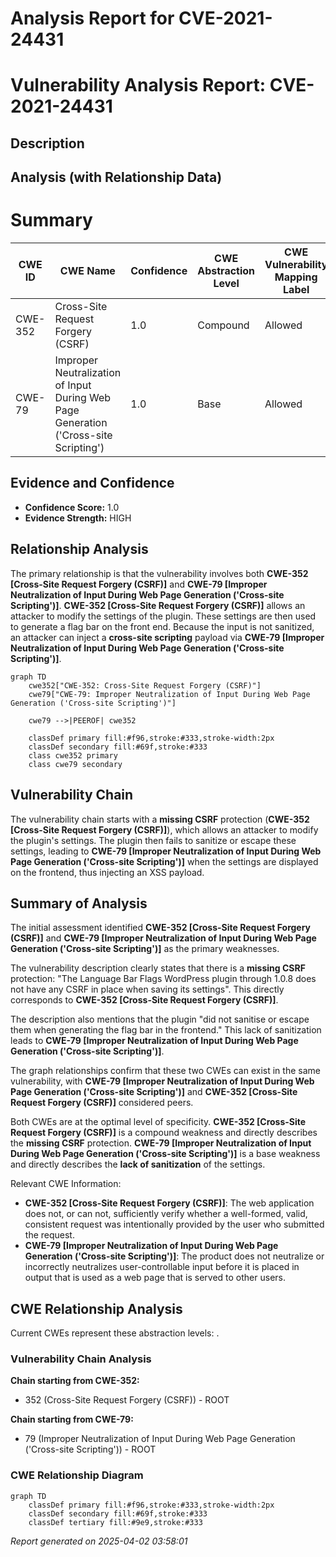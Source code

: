 # Analysis Report for CVE-2021-24431

# Vulnerability Analysis Report: CVE-2021-24431

## Description



## Analysis (with Relationship Data)

# Summary
| CWE ID | CWE Name | Confidence | CWE Abstraction Level | CWE Vulnerability Mapping Label | CWE-Vulnerability Mapping Notes |
|---|---|---|---|---|---|
| CWE-352 | Cross-Site Request Forgery (CSRF) | 1.0 | Compound | Allowed | Primary CWE |
| CWE-79 | Improper Neutralization of Input During Web Page Generation ('Cross-site Scripting') | 1.0 | Base | Allowed | Secondary CWE |

## Evidence and Confidence

*   **Confidence Score:** 1.0
*   **Evidence Strength:** HIGH

## Relationship Analysis
The primary relationship is that the vulnerability involves both **CWE-352 [Cross-Site Request Forgery (CSRF)]** and **CWE-79 [Improper Neutralization of Input During Web Page Generation ('Cross-site Scripting')]**. **CWE-352 [Cross-Site Request Forgery (CSRF)]** allows an attacker to modify the settings of the plugin. These settings are then used to generate a flag bar on the front end. Because the input is not sanitized, an attacker can inject a **cross-site scripting** payload via **CWE-79 [Improper Neutralization of Input During Web Page Generation ('Cross-site Scripting')]**.

```mermaid
graph TD
    cwe352["CWE-352: Cross-Site Request Forgery (CSRF)"]
    cwe79["CWE-79: Improper Neutralization of Input During Web Page Generation ('Cross-site Scripting')"]

    cwe79 -->|PEEROF| cwe352

    classDef primary fill:#f96,stroke:#333,stroke-width:2px
    classDef secondary fill:#69f,stroke:#333
    class cwe352 primary
    class cwe79 secondary
```

## Vulnerability Chain
The vulnerability chain starts with a **missing CSRF** protection (**CWE-352 [Cross-Site Request Forgery (CSRF)]**), which allows an attacker to modify the plugin's settings. The plugin then fails to sanitize or escape these settings, leading to **CWE-79 [Improper Neutralization of Input During Web Page Generation ('Cross-site Scripting')]** when the settings are displayed on the frontend, thus injecting an XSS payload.

## Summary of Analysis
The initial assessment identified **CWE-352 [Cross-Site Request Forgery (CSRF)]** and **CWE-79 [Improper Neutralization of Input During Web Page Generation ('Cross-site Scripting')]** as the primary weaknesses.

The vulnerability description clearly states that there is a **missing CSRF** protection: "The Language Bar Flags WordPress plugin through 1.0.8 does not have any CSRF in place when saving its settings". This directly corresponds to **CWE-352 [Cross-Site Request Forgery (CSRF)]**.

The description also mentions that the plugin "did not sanitise or escape them when generating the flag bar in the frontend." This lack of sanitization leads to **CWE-79 [Improper Neutralization of Input During Web Page Generation ('Cross-site Scripting')]**.

The graph relationships confirm that these two CWEs can exist in the same vulnerability, with **CWE-79 [Improper Neutralization of Input During Web Page Generation ('Cross-site Scripting')]** and **CWE-352 [Cross-Site Request Forgery (CSRF)]** considered peers.

Both CWEs are at the optimal level of specificity. **CWE-352 [Cross-Site Request Forgery (CSRF)]** is a compound weakness and directly describes the **missing CSRF** protection. **CWE-79 [Improper Neutralization of Input During Web Page Generation ('Cross-site Scripting')]** is a base weakness and directly describes the **lack of sanitization** of the settings.

Relevant CWE Information:
- **CWE-352 [Cross-Site Request Forgery (CSRF)]**: The web application does not, or can not, sufficiently verify whether a well-formed, valid, consistent request was intentionally provided by the user who submitted the request.
- **CWE-79 [Improper Neutralization of Input During Web Page Generation ('Cross-site Scripting')]**: The product does not neutralize or incorrectly neutralizes user-controllable input before it is placed in output that is used as a web page that is served to other users.


## CWE Relationship Analysis

Current CWEs represent these abstraction levels: .


### Vulnerability Chain Analysis

**Chain starting from CWE-352:**
- 352 (Cross-Site Request Forgery (CSRF)) - ROOT


**Chain starting from CWE-79:**
- 79 (Improper Neutralization of Input During Web Page Generation ('Cross-site Scripting')) - ROOT



### CWE Relationship Diagram

```mermaid
graph TD
    classDef primary fill:#f96,stroke:#333,stroke-width:2px
    classDef secondary fill:#69f,stroke:#333
    classDef tertiary fill:#9e9,stroke:#333
```



*Report generated on 2025-04-02 03:58:01*
